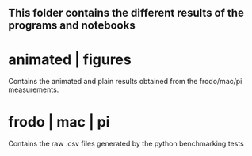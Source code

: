 ## This folder contains the different results of the programs and notebooks 
# animated | figures 
Contains the animated and plain results obtained from the frodo/mac/pi measurements.

# frodo | mac | pi 
Contains the raw .csv files generated by the python benchmarking tests